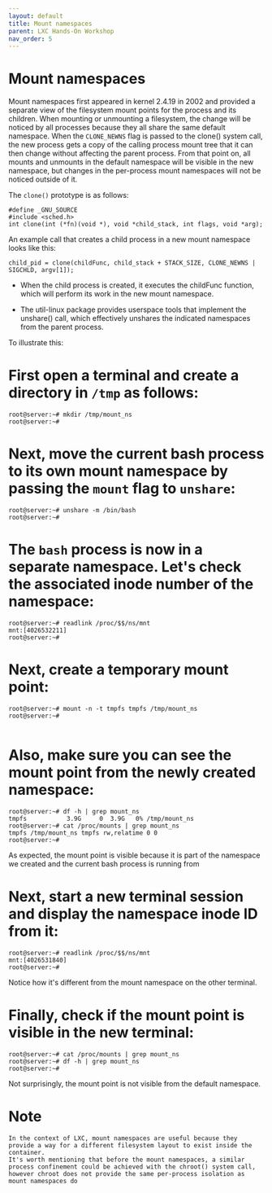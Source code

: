 ```yaml
---
layout: default
title: Mount namespaces
parent: LXC Hands-On Workshop
nav_order: 5
---
```



# Mount namespaces

Mount namespaces first appeared in kernel 2.4.19 in 2002 and provided a separate view of the filesystem mount points for the process and its children. 
When mounting or unmounting a filesystem, the change will be noticed by all processes because they all share the same default namespace. When the `CLONE_NEWNS`
flag is passed to the clone() system call, the new process gets a copy of the calling process mount tree that it can then change without affecting 
the parent process. From that point on, all mounts and unmounts in the default namespace will be visible in the new namespace, but changes in the per-process 
mount namespaces will not be noticed outside of it.

The `clone()` prototype is as follows:

```
#define _GNU_SOURCE 
#include <sched.h> 
int clone(int (*fn)(void *), void *child_stack, int flags, void *arg); 

```

An example call that creates a child process in a new mount namespace looks like this:
```
child_pid = clone(childFunc, child_stack + STACK_SIZE, CLONE_NEWNS | SIGCHLD, argv[1]); 

```
- When the child process is created, it executes the childFunc function, which will perform its work in the new mount namespace.

- The util-linux package provides userspace tools that implement the unshare() call, which effectively unshares the indicated namespaces from the parent process.

To illustrate this:

# First open a terminal and create a directory in `/tmp` as follows:
```
root@server:~# mkdir /tmp/mount_ns
root@server:~#

```
# Next, move the current bash process to its own mount namespace by passing the `mount` flag to `unshare`:

```
root@server:~# unshare -m /bin/bash
root@server:~#

```
# The `bash` process is now in a separate namespace. Let's check the associated inode number of the namespace:

```
root@server:~# readlink /proc/$$/ns/mnt
mnt:[4026532211]
root@server:~#

```
# Next, create a temporary mount point:

```
root@server:~# mount -n -t tmpfs tmpfs /tmp/mount_ns
root@server:~#


```

# Also, make sure you can see the mount point from the newly created namespace:

```
root@server:~# df -h | grep mount_ns
tmpfs           3.9G     0  3.9G   0% /tmp/mount_ns
root@server:~# cat /proc/mounts | grep mount_ns
tmpfs /tmp/mount_ns tmpfs rw,relatime 0 0
root@server:~#

```
 As expected, the mount point is visible because it is part of the namespace we created and the current bash process is running from
 # Next, start a new terminal session and display the namespace inode ID from it:

```
root@server:~# readlink /proc/$$/ns/mnt
mnt:[4026531840]
root@server:~#

```
Notice how it's different from the mount namespace on the other terminal.
# Finally, check if the mount point is visible in the new terminal:
```
root@server:~# cat /proc/mounts | grep mount_ns
root@server:~# df -h | grep mount_ns
root@server:~#

```

Not surprisingly, the mount point is not visible from the default namespace.

# Note
```
In the context of LXC, mount namespaces are useful because they provide a way for a different filesystem layout to exist inside the container. 
It's worth mentioning that before the mount namespaces, a similar process confinement could be achieved with the chroot() system call,
however chroot does not provide the same per-process isolation as mount namespaces do
```

